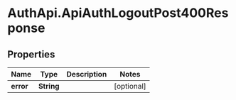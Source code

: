 # AuthApi.ApiAuthLogoutPost400Response

## Properties

Name | Type | Description | Notes
------------ | ------------- | ------------- | -------------
**error** | **String** |  | [optional] 


